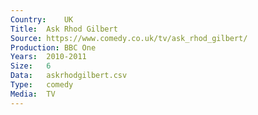 ```yaml
---
Country:	UK
Title:	Ask Rhod Gilbert
Source:	https://www.comedy.co.uk/tv/ask_rhod_gilbert/
Production:	BBC One
Years:	2010-2011
Size:	6
Data:	askrhodgilbert.csv
Type:	comedy
Media:	TV
---
```

